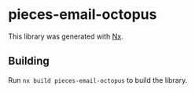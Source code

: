 # pieces-email-octopus

This library was generated with [Nx](https://nx.dev).

## Building

Run `nx build pieces-email-octopus` to build the library.
